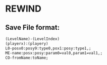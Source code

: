 # REWIND

## Save File format:

```txt
(LevelName)-(LevelIndex)
(playerx):(playery)
L0-posx0:posy9:type0,pox1:posy:type1,;
ME-name:posx:posy:param0=val0,param1=val1,;
CO-fromName:toName;
```
